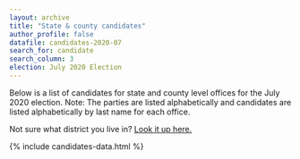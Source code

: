 ```yaml
---
layout: archive
title: "State & county candidates"
author_profile: false
datafile: candidates-2020-07
search_for: candidate
search_column: 3
election: July 2020 Election
---
```

Below is a list of candidates for state and county level offices for the July 2020 election.   Note: The parties are listed alphabetically and candidates are listed alphabetically by last name for each office.

Not sure what district you live in?  [Look it up here.](https://www1.maine.gov/portal/government/edemocracy/voter_lookup.php)

{% include candidates-data.html %}
